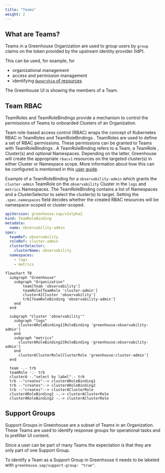 ```yaml
---
title: "Teams"
weight: 2
---
```


## What are Teams?

Teams in a Greenhouse Organization are used to group users by `group` claims on the token provided by the upstream identity provider (IdP).

This can be used, for example, for

- organizational management
- access and permission management
- identifying [`Ownership` of resources](./../../operations/ownership)

The Greenhouse UI is showing the members of a Team.

## Team RBAC

TeamRoles and TeamRoleBindings  provide a mechanism to control the permissions of Teams to onboarded Clusters of an Organization.

Team role-based access control (RBAC) wraps the concept of Kubernetes RBAC in TeamRoles and TeamRoleBindings . TeamRoles are used to define a set of RBAC permissions. These permissions can be granted to Teams with TeamRoleBindings . A TeamRoleBinding refers to a Team, a TeamRole , Cluster(s) and optional Namespaces. Depending on the latter, Greenhouse will create the appropriate `rbacv1` resources on the targeted cluster(s) in either Cluster or Namespace scope.
More information about how this can be configured is mentioned in this [user guide](./../../../user-guides/team/rbac).

Example of a TeamRoleBinding for a `observability-admin` which grants the `cluster-admin` TeamRole on the `observability` Cluster in the `logs` and `metrics` Namespaces. The TeamRoleBinding contains a list of Namespaces and a ClusterSelector to select the cluster(s) to target. Setting the `.spec.namespaces` field decides whether the created RBAC resources will be namespace-scoped or cluster-scoped.

```yaml
apiVersion: greenhouse.sap/v1alpha2
kind: TeamRoleBinding
metadata:
  name: observability-admin
spec:
  teamRef: observability
  roleRef: cluster-admin
  clusterSelector:
    clusterName: observability
  namespaces:
    - logs
    - metrics
```

```mermaid
flowchart TB
  subgraph "Greenhouse"
    subgraph "Organization"
        team[Team 'observability']
        teamRole[TeamRole 'cluster-admin']
        clusterA[Cluster 'observability']
        trb[TeamRoleBinding 'observability-admin']
    end
  end

  subgraph "Cluster 'observability'"
    subgraph "logs"
      clusterARoleBinding1[RoleBinding 'greenhouse:observability-admin']
    end
    subgraph "metrics"
      clusterARoleBinding2[RoleBinding 'greenhouse:observability-admin']
    end
      clusterAClusterRole[ClusterRole 'greenhouse:cluster-admin']
  end

  team -.- trb
  teamRole -.- trb 
  clusterA -."select by label".- trb
  trb --"creates"--> clusterARoleBinding1
  trb --"creates"--> clusterARoleBinding2
  trb --"creates"--> clusterAClusterRole
  clusterARoleBinding1 -.-> clusterAClusterRole
  clusterARoleBinding2 -.-> clusterAClusterRole
```

## Support Groups

Support Groups in Greenhouse are a subset of Teams in an Organization. These Teams are used to identify response groups for operational tasks and to prefilter UI content.

Since a user can be part of many Teams the expectation is that they are only part of one Support Group.

To identify a Team as a Support Group in Greenhouse it needs to be labeled with `greenhouse.sap/support-group: "true"`.

